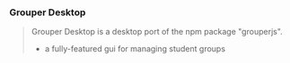 ### Grouper Desktop

> Grouper Desktop is a desktop port of the npm package "grouperjs".
>
> - a fully-featured gui for managing student groups
